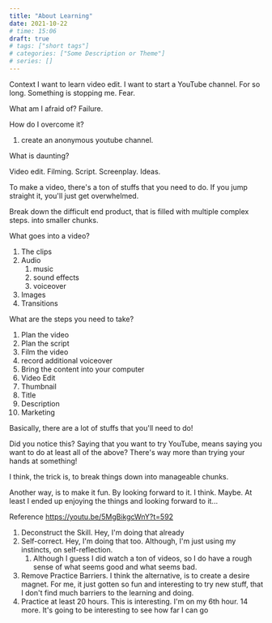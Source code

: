 ```yaml
---
title: "About Learning"
date: 2021-10-22
# time: 15:06
draft: true
# tags: ["short tags"]
# categories: ["Some Description or Theme"]
# series: []
---
```


Context
I want to learn video edit. I want to start a YouTube channel. For so long. 
Something is stopping me. Fear. 

What am I afraid of? Failure. 

How do I overcome it?

1. create an anonymous youtube channel.


What is daunting?

Video edit. Filming. Script. Screenplay. Ideas.

To make a video, there's a ton of stuffs that you need to do. If you jump straight it, you'll just get overwhelmed.

Break down the difficult end product, that is filled with multiple complex steps. into smaller chunks.

What goes into a video?

1. The clips
2. Audio
	1. music
	2. sound effects
	3. voiceover
3. Images
4. Transitions

What are the steps you need to take?
1. Plan the video
2. Plan the script
4. Film the video
5. record additional voiceover
6. Bring the content into your computer
7. Video Edit
8. Thumbnail
9. Title
10. Description
11. Marketing


Basically, there are a lot of stuffs that you'll need to do!

Did you notice this? Saying that you want to try YouTube, means saying you want to do at least all of the above? There's way more than trying your hands at something! 

I think, the trick is, to break things down into manageable chunks. 

Another way, is to make it fun. By looking forward to it. I think. Maybe. At least I ended up enjoying the things and looking forward to it...

Reference
https://youtu.be/5MgBikgcWnY?t=592

1. Deconstruct the Skill. Hey, I'm doing that already
2. Self-correct. Hey, I'm doing that too. Although, I'm just using my instincts, on self-reflection.
	1. Although I guess I did watch a ton of videos, so I do have a rough sense of what seems good and what seems bad.
3. Remove Practice Barriers. I think the alternative, is to create a desire magnet. For me, it just gotten so fun and interesting to try new stuff, that I don't find much barriers to the learning and doing.
4. Practice at least 20 hours. This is interesting. I'm on my 6th hour. 14 more. It's going to be interesting to see how far I can go




